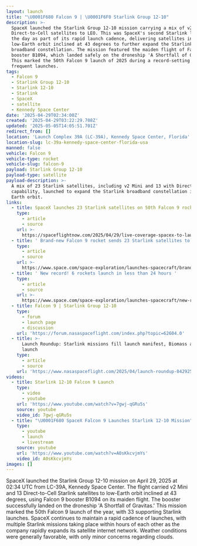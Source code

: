 ```yaml
---
layout: launch
title: "\U0001F680 Falcon 9 | \U0001F6F0 Starlink Group 12-10"
description: >-
  SpaceX launched the Starlink Group 12-10 mission carrying a mix of v2 Mini and
  Direct-to-Cell satellites to LEO. This was SpaceX's second Starlink launch of
  the day as part of its rapid launch cadence, delivering satellites into
  low-Earth orbit inclined at 43 degrees to further expand the Starlink
  broadband constellation. The mission featured the maiden flight of Falcon 9
  booster B1094, which landed safely on the droneship 'A Shortfall of Gravitas.'
  This marked the 50th Falcon 9 launch of 2025 during a record-setting period of
  frequent launches.
tags:
  - Falcon 9
  - Starlink Group 12-10
  - Starlink 12-10
  - Starlink
  - SpaceX
  - satellite
  - Kennedy Space Center
date: '2025-04-29T02:34:00Z'
created: '2025-04-29T03:22:29.708Z'
updated: '2025-05-05T14:05:51.701Z'
redirect_from: []
location: 'Launch Complex 39A (LC-39A), Kennedy Space Center, Florida'
location-slug: lc-39a-kennedy-space-center-florida-usa
manned: false
vehicle: Falcon 9
vehicle-type: rocket
vehicle-slug: falcon-9
payload: Starlink Group 12-10
payload-type: satellite
payload-description: >-
  A mix of 23 Starlink satellites, including v2 Mini and 13 with Direct-to-Cell
  capability, launched to expand the Starlink broadband constellation in low
  Earth orbit.
links:
  - title: SpaceX launches 23 Starlink satellites on 50th Falcon 9 rocket of 2025
    type:
      - article
      - source
    url: >-
      https://spaceflightnow.com/2025/04/29/live-coverage-spacex-to-launch-23-starlink-satellites-on-falcon-9-rocket-from-the-kennedy-space-center-2/
  - title: ' Brand-new Falcon 9 rocket sends 23 Starlink satellites to orbit on SpaceX''s 2nd launch of the day '
    type:
      - article
      - source
    url: >-
      https://www.space.com/space-exploration/launches-spacecraft/brand-new-falcon-9-rocket-sends-23-starlink-satellites-to-orbit-on-spacexs-2nd-launch-of-the-day
  - title: ' New record! 6 rockets launch in less than 24 hours '
    type:
      - article
      - source
    url: >-
      https://www.space.com/space-exploration/launches-spacecraft/new-record-6-rockets-launch-in-less-than-24-hours
  - title: Falcon 9 | Starlink Group 12-10
    type:
      - forum
      - launch page
      - discussion
    url: 'https://forum.nasaspaceflight.com/index.php?topic=62604.0'
  - title: >-
      Launch Roundup: Starlink missions fill launch manifest, Biomass and Alpha
      launch
    type:
      - article
      - source
    url: 'https://www.nasaspaceflight.com/2025/04/launch-roundup-042925/'
videos:
  - title: Starlink 12-10 Falcon 9 Launch
    type:
      - video
      - youtube
    url: 'https://www.youtube.com/watch?v=7gwj-qGRu5s'
    source: youtube
    video_id: 7gwj-qGRu5s
  - title: "\U0001F680 SpaceX Falcon 9 Launches Starlink 12-10 Mission"
    type:
      - youtube
      - launch
      - livestream
    source: youtube
    url: 'https://www.youtube.com/watch?v=A0sKkcvjmYs'
    video_id: A0sKkcvjmYs
images: []
---
```

SpaceX launched the Starlink Group 12-10 mission on April 29, 2025 at 02:34 UTC from LC-39A, Kennedy Space Center. The flight carried v2 Mini and 13 Direct-to-Cell Starlink satellites to low-Earth orbit inclined at 43 degrees, using Falcon 9 booster B1094 on its maiden flight. The booster successfully landed on the droneship 'A Shortfall of Gravitas.' This mission marked the 50th Falcon 9 launch of the year, with 33 supporting Starlink launches. SpaceX continues to maintain a rapid cadence of launches, with multiple Starlink missions taking place within hours of each other as the company rapidly expands its satellite internet network. Weather conditions were generally favorable, with only minor concerns regarding clouds.
